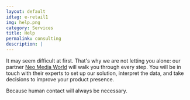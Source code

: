 ```yaml
---
layout: default
idtag: e-retail1
img: help.png
category: Services
title: Help
permalink: consulting
description: |
---
```


It may seem difficult at first. That's why we are not letting you alone: our partner [Neo Media World](https://neomediaworld.com/) will walk you through every step. You will be in touch with their experts to set up our solution, interpret the data, and take decisions to improve your product presence.

Because human contact will always be necessary.
